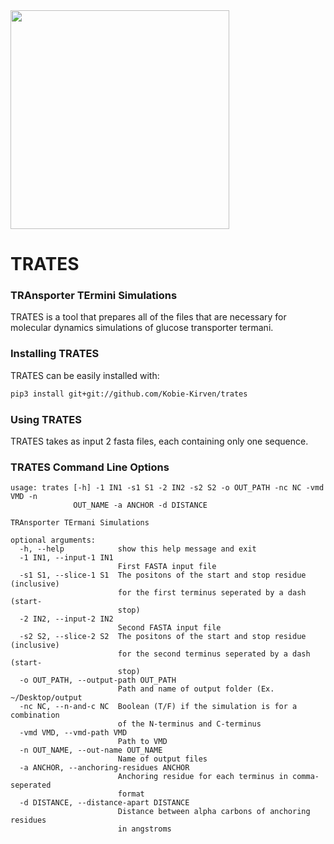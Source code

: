 <img src="https://github.com/Kobie-Kirven/trates/blob/main/docs/_static/trates_logo.png" width="350"/>


<h1>TRATES</h1>
<h3>TRAnsporter TErmini Simulations</h3>

TRATES is a tool that prepares all of the files that are necessary for 
molecular dynamics simulations of glucose transporter termani. 


<h3>Installing TRATES</h3>
TRATES can be easily installed with:

```bash
pip3 install git+git://github.com/Kobie-Kirven/trates
```

<h3>Using TRATES</h3>

TRATES takes as input 2 fasta files, each containing only one sequence. 


<h3> TRATES Command Line Options</h3>

```text
usage: trates [-h] -1 IN1 -s1 S1 -2 IN2 -s2 S2 -o OUT_PATH -nc NC -vmd VMD -n
              OUT_NAME -a ANCHOR -d DISTANCE

TRAnsporter TErmani Simulations

optional arguments:
  -h, --help            show this help message and exit
  -1 IN1, --input-1 IN1
                        First FASTA input file
  -s1 S1, --slice-1 S1  The positons of the start and stop residue (inclusive)
                        for the first terminus seperated by a dash (start-
                        stop)
  -2 IN2, --input-2 IN2
                        Second FASTA input file
  -s2 S2, --slice-2 S2  The positons of the start and stop residue (inclusive)
                        for the second terminus seperated by a dash (start-
                        stop)
  -o OUT_PATH, --output-path OUT_PATH
                        Path and name of output folder (Ex. ~/Desktop/output
  -nc NC, --n-and-c NC  Boolean (T/F) if the simulation is for a combination
                        of the N-terminus and C-terminus
  -vmd VMD, --vmd-path VMD
                        Path to VMD
  -n OUT_NAME, --out-name OUT_NAME
                        Name of output files
  -a ANCHOR, --anchoring-residues ANCHOR
                        Anchoring residue for each terminus in comma-seperated
                        format
  -d DISTANCE, --distance-apart DISTANCE
                        Distance between alpha carbons of anchoring residues
                        in angstroms
```